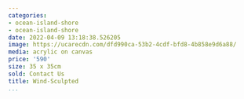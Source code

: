 ```yaml
---
categories:
- ocean-island-shore
- ocean-island-shore
date: 2022-04-09 13:18:38.526205
image: https://ucarecdn.com/dfd990ca-53b2-4cdf-bfd8-4b858e9d6a88/
media: acrylic on canvas
price: '590'
size: 35 x 35cm
sold: Contact Us
title: Wind-Sculpted
...
```

